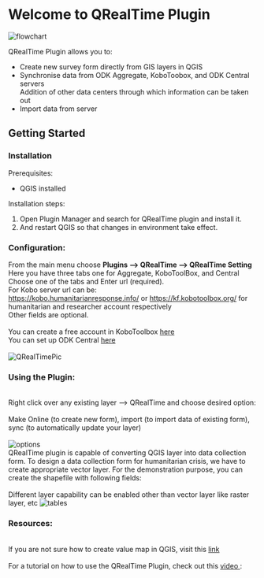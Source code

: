 <h1> Welcome to QRealTime Plugin</h1>
<img src="https://user-images.githubusercontent.com/5653512/84229819-252cc300-ab08-11ea-8cc3-74f9f1d3f1df.png" alt="flowchart">


QRealTime Plugin allows you to:
<ul>
<li> Create new survey form directly from GIS layers in QGIS </li>
<li> Synchronise data from ODK Aggregate, KoboToobox, and ODK Central servers</li>
<a> Addition of other data centers through which information can be taken out </a>
<li> Import data from  server </li>
</ul>

<h2>Getting Started</h2>
<h3>Installation</h3>
Prerequisites:
<ul>
<li> QGIS installed </li>
</ul>

Installation steps:
<ol>
<li>Open Plugin Manager and search for QRealTime plugin and install it.</li>
<li>And restart QGIS so that changes in environment take effect.</li>
</ol>

<h3>Configuration:</h3>

From the main menu choose **Plugins --> QRealTime --> QRealTime Setting**
<br/> Here you have three tabs one for Aggregate, KoboToolBox, and Central
Choose one of the tabs and Enter url (required). 
<br/>
For Kobo server url can be:
<br/>https://kobo.humanitarianresponse.info/ or https://kf.kobotoolbox.org/ for humanitarian and researcher account respectively
<br/>Other fields are optional.
<br/><br/>
You can create a free account in KoboToolbox <a href="https://www.kobotoolbox.org/"> here </a> <br/>
You can set up ODK Central <a href="https://docs.getodk.org/central-setup/"> here </a> <br/><br/>
![QRealTimePic](https://user-images.githubusercontent.com/42852481/149683859-4c0db7ec-0c80-4a1e-b59a-1a69f9129547.png)

<h3>Using the Plugin:</h3>

<br/>
Right click over any existing layer --> QRealTime and choose desired option: 
<br/><br/>Make Online (to create new form), import (to import data of existing form), sync (to automatically update your layer)
<br/><br/>
<img src="https://user-images.githubusercontent.com/5653512/45092639-be5cc780-b133-11e8-8ee1-d3fb258cbf16.png" alt="options">

<br/>
QRealTime plugin is capable of converting QGIS layer into data collection form. To design a data collection form for humanitarian crisis, we have to create appropriate vector layer. For the demonstration purpose, you can create the shapefile with following fields:
<br/><br/>
<a>Different layer capability can be enabled other than vector layer like raster layer, etc</a>
<img src="https://user-images.githubusercontent.com/9129316/33984020-2d6d7170-e0dc-11e7-8458-c9c2feb275b6.png" alt="tables">

<h3>Resources:</h3>

<br/>
If you are not sure how to create  value map in QGIS, visit this <a href= "http://www.northrivergeographic.com/archives/qgis-and-value-maps"> link </a>
<br/><br/>
For a tutorial on how to use the QRealTime Plugin, check out this <a href= "https://www.youtube.com/watch?v=62oqJE0pgIY">video </a>:

